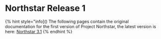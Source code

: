 # Northstar Release 1

{% hint style="info]()
The following pages contain the original documentation for the first version of Project Northstar, the latest version is here: [Northstar 3.1](../release-3/)
{% endhint %}

